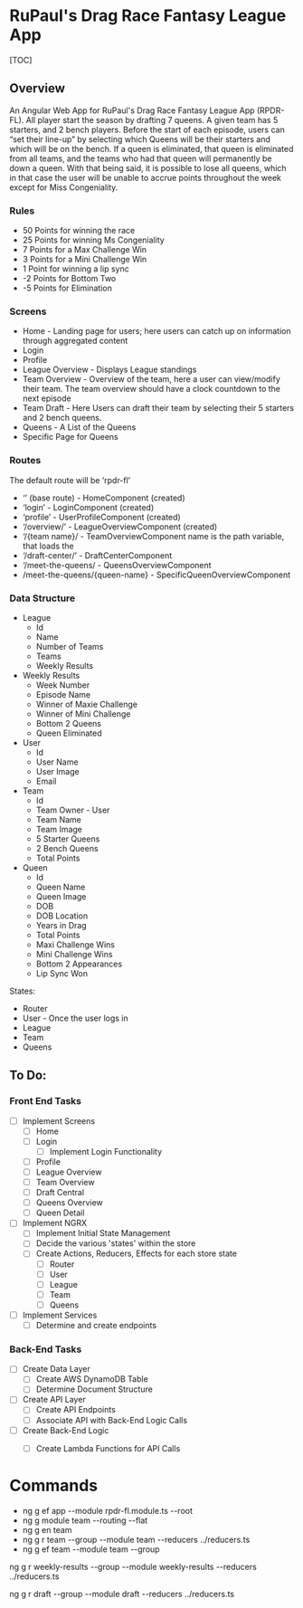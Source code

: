 # RuPaul's Drag Race Fantasy League App

[TOC]

## Overview

An Angular Web App for RuPaul's Drag Race Fantasy League App (RPDR-FL). All player start the season by drafting 7 queens. A given team has 5 starters, and 2 bench players. Before the start of each episode, users can “set their line-up” by selecting which Queens will be their starters and which will be on the bench. If a queen is eliminated, that queen is eliminated from all teams, and the teams who had that queen will permanently be down a queen. With that being said, it is possible to lose all queens, which in that case the user will be unable to accrue points throughout the week except for Miss Congeniality.

###  Rules

* 50 Points for winning the race
* 25 Points for winning Ms Congeniality
* 7 Points for a Max Challenge Win
* 3 Points for a Mini Challenge Win
* 1 Point for winning a lip sync
* -2 Points for Bottom Two
* -5 Points for Elimination

### Screens

* Home - Landing page for users; here users can catch up on information through aggregated content
* Login
* Profile
* League Overview - Displays League standings
* Team Overview - Overview of the team, here a user can view/modify their team. The team overview should have a clock countdown to the next episode
* Team Draft - Here Users can draft their team by selecting their 5 starters and 2 bench queens.
* Queens - A List of the Queens
* Specific Page for Queens

### Routes

The default route will be ‘rpdr-fl’

* ‘’ (base route) - HomeComponent (created)
* ‘login’ - LoginComponent (created)
* ‘profile’ - UserProfileComponent (created)
* ‘/overview/’ - LeagueOverviewComponent (created)
* ‘/{team name}/ - TeamOverviewComponent name is the path variable, that loads the
* ‘/draft-center/’ - DraftCenterComponent
* ‘/meet-the-queens/ - QueensOverviewComponent
* /meet-the-queens/{queen-name} - SpecificQueenOverviewComponent

### Data Structure

* League
  * Id
  * Name
  * Number of Teams
  * Teams
  * Weekly Results
* Weekly Results
  * Week Number
  * Episode Name
  * Winner of Maxie Challenge
  * Winner of Mini Challenge
  * Bottom 2 Queens
  * Queen Eliminated
* User
  * Id
  * User Name
  * User Image
  * Email
* Team
  * Id
  * Team Owner - User
  * Team Name
  * Team Image
  * 5 Starter Queens
  * 2 Bench Queens
  * Total Points
* Queen
  * Id
  * Queen Name
  * Queen Image
  * DOB
  * DOB Location
  * Years in Drag
  * Total Points
  * Maxi Challenge Wins
  * Mini Challenge Wins
  * Bottom 2 Appearances
  * Lip Sync Won

States:

* Router
* User - Once the user logs in
* League
* Team
* Queens

## To Do:

### Front End Tasks

- [ ] Implement Screens
  - [ ] Home
  - [ ] Login
    - [ ] Implement Login Functionality
  - [ ] Profile
  - [ ] League Overview
  - [ ] Team Overview
  - [ ] Draft Central
  - [ ] Queens Overview
  - [ ] Queen Detail
- [ ] Implement NGRX
  - [ ] Implement Initial State Management
  - [ ] Decide the various 'states' within the store
  - [ ] Create Actions, Reducers, Effects for each store state
    - [ ] Router
    - [ ] User
    - [ ] League
    - [ ] Team
    - [ ] Queens
- [ ] Implement Services
  - [ ] Determine and create endpoints

### Back-End Tasks

- [ ] Create Data Layer
  - [ ] Create AWS DynamoDB Table
  - [ ] Determine Document Structure
- [ ] Create API Layer
  - [ ] Create API Endpoints
  - [ ] Associate API with Back-End Logic Calls
- [ ] Create Back-End Logic
  - [ ] Create Lambda Functions for API Calls


# Commands
* ng g ef app --module rpdr-fl.module.ts --root
* ng g module team --routing --flat
* ng g en team
* ng g r team --group --module team --reducers ../reducers.ts
* ng g ef team --module team --group

ng g r weekly-results --group --module weekly-results --reducers ../reducers.ts

ng g r draft --group --module draft --reducers ../reducers.ts
